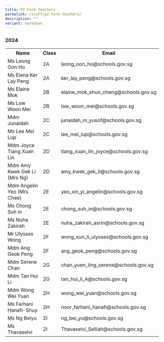 ```yaml
---
title: P2 Form Teachers
permalink: /staff/p2-form-teachers/
description: ""
variant: markdown
---
```

### **2024**
<table>
    <tbody><tr style="width:100%">
        <th style="width:40%">Name</th>
        <th style="width:10%">Class</th>
        <th style="width:50%">Email</th>
    </tr>
    <tr>
        <td>Ms Leong Oon Ho</td>
        <td>2A</td>
        <td>leong_oon_ho@schools.gov.sg</td>
    </tr>
  <tr>
        <td>Ms Elena Ker Lay Peng</td>
        <td>2A</td>
        <td>ker_lay_peng@schools.gov.sg</td>
    </tr>
<tr>
        <td>Ms Elaine Mok</td>
        <td>2B</td>
        <td>elaine_mok_shun_cheng@schools.gov.sg</td>
    </tr>
<tr>
        <td>Ms Low Woon Mei</td>
        <td>2B</td>
        <td>low_woon_mei@schools.gov.sg</td>
    </tr>
 <tr>
        <td>Mdm Junaidah</td>
        <td>2C</td>
        <td>junaidah_m_yusof@schools.gov.sg</td>
    </tr>
    <tr>
        <td>Ms Lee Mei Lup</td>
        <td>2C</td>
        <td>lee_mei_lup@schools.gov.sg</td>
    </tr>
<tr>
        <td>Mdm Joyce Tiang Xuan Lin</td>
        <td>2D</td>
        <td>tiang_xuan_lin_joyce@schools.gov.sg</td>
    </tr>
    <tr>
        <td>Mdm Amy Kwek Gek Li (Mrs Ng)</td>
        <td>2D</td>
        <td>amy_kwek_gek_li@schools.gov.sg</td>
    </tr>
<tr>
        <td>Mdm Angelin Yeo (Mrs Chee)</td>
        <td>2E</td>
        <td>yeo_xin_yi_angelin@schools.gov.sg</td>
    </tr>
    <tr>
        <td>Ms Chong Suh in</td>
        <td>2E</td>
        <td>chong_suh_in@schools.gov.sg</td>
    </tr>
			<tr>
        <td>Ms Nuha Zakirah</td>
        <td>2E</td>
        <td>nuha_zakirah_asrin@schools.gov.sg</td>
    </tr>
    <tr>
        <td>Mr Ulysses Wong</td>
        <td>2F</td>
        <td>wong_xun_li_ulysses@schools.gov.sg</td>
    </tr>
    <tr>
        <td>Mdm Ang Geok Peng</td>
        <td>2F</td>
        <td>ang_geok_peng@schools.gov.sg</td>
    </tr>
    <tr>
        <td>Mdm Serene Chan</td>
        <td>2G</td>
        <td>chan_yuen_ling_serene@schools.gov.sg</td>
    </tr>
    <tr>
        <td>Mdm Tan Hui Li</td>
        <td>2G</td>
        <td>tan_hui_li_A@schools.gov.sg</td>
    </tr>
    <tr>
        <td>Mdm Wong Wei Yuan</td>
        <td>2H</td>
        <td>wong_wei_yuan@schools.gov.sg</td>
    </tr>
    <tr>
        <td>Ms Farhani Hanafi-Shuy</td>
        <td>2H</td>
        <td>noor_farhani_hanafi@schools.gov.sg</td>
	</tr>
  <tr>
        <td>Ms Ng Beiyu</td>
        <td>2I</td>
        <td>ng_bei_yu@schools.gov.sg</td>
    </tr>
<tr>
        <td>Ms Thavaselvi</td>
        <td>2I</td>
        <td>Thavaselvi_Selliah@schools.gov.sg</td>
    </tr>
</tbody></table>